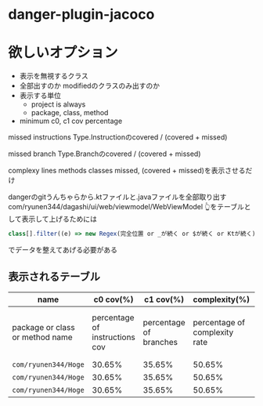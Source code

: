 # danger-plugin-jacoco

# 欲しいオプション
- 表示を無視するクラス
- 全部出すのか modifiedのクラスのみ出すのか
- 表示する単位
  - project is always
  - package, class, method
- minimum c0, c1 cov percentage

missed instructions
Type.Instructionのcovered / (covered + missed)

missed branch
Type.Branchのcovered / (covered + missed)

complexy
lines
methods
classes
missed, (covered + missed)を表示させるだけ

dangerのgitうんちゃらから.ktファイルと.javaファイルを全部取り出す
com/ryunen344/dagashi/ui/web/viewmodel/WebViewModel
👆をテーブルとして表示して上げるためには
```ts
class[].filter((e) => new Regex(完全位置 or _が続く or $が続く or Ktが続く).test(e.name)).map((e) => e.hogehoge)
```
でデータを整えてあげる必要がある


## 表示されるテーブル
| name | c0 cov(%) | c1 cov(%) | complexity(%) | line(%) | methods(%) | class(%) | status |
| --- | --- | --- | --- | --- | --- | --- | --- |
| package or class or method name | percentage of instructions cov | percentage of branches | percentage of complexity rate | percentage of covered lines | percentage of covered methods | percentage of covered classes | c0 and c1 is over minimum rate |
| `com/ryunen344/Hoge` | 30.65% | 35.65% | 50.65% | 66.66% | 33.33% | N/A | --- |
| `com/ryunen344/Hoge` | 30.65% | 35.65% | 50.65% | 66.66% | 33.33% | N/A | :fire: |
| `com/ryunen344/Hoge` | 30.65% | 35.65% | 50.65% | 66.66% | 33.33% | N/A | :sparkles: |
